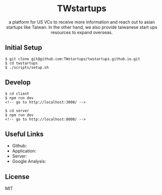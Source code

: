 
<div align="center">
  <!-- <img src='https://github.com/mapitout/design/blob/master/assets/logo.png?raw=true' width='120px' alt='mapitout-logo.png'/> -->
  <h1>TWstartups</h1>
  <p>
    a platform for US VCs to receive more information and reach out to asian startups like Taiwan. In the other hand, we also provide taiwanese start ups resources to expand overseas.
  </p>
</div>


## Initial Setup

```
$ git clone git@github.com:TWstartups/twstartups.github.io.git
$ cd twstartups
$ ./scripts/setup.sh
```

## Develop

```
$ cd client
$ npm run dev
<!-- go to http://localhost:3000/ -->
```

```
$ cd server
$ npm run dev
<!-- go to http://localhost:8000/ -->
```


## Useful Links

- Github: 
- Application: 
- Server: 
- Google Analysis: 

## License

MIT

